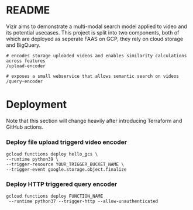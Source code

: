 # README

Vizir aims to demonstrate a multi-modal search model applied to video and its potential usecases.
This project is split into two components, both of which are deployed as seperate FAAS on GCP, they rely on cloud storage and BigQuery.

```console
# encodes storage uploaded videos and enables similarity calculations across features
/upload-encoder

# exposes a small webservice that allows semantic search on videos
/query-encoder 
```

# Deployment

Note that this section will change heavily after introducing Terraform and GitHub actions.

### Deploy file upload triggerd video encoder

```console
gcloud functions deploy hello_gcs \
--runtime python39 \
--trigger-resource YOUR_TRIGGER_BUCKET_NAME \
--trigger-event google.storage.object.finalize
```

### Deploy HTTP triggered query encoder

```console
gcloud functions deploy FUNCTION_NAME
 --runtime python37 --trigger-http --allow-unauthenticated
```